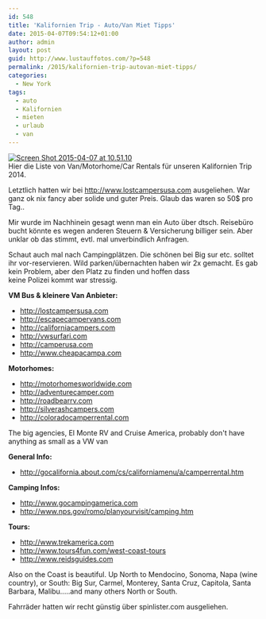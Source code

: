 ```yaml
---
id: 548
title: 'Kalifornien Trip - Auto/Van Miet Tipps'
date: 2015-04-07T09:54:12+01:00
author: admin
layout: post
guid: http://www.lustauffotos.com/?p=548
permalink: /2015/kalifornien-trip-autovan-miet-tipps/
categories:
  - New York
tags:
  - auto
  - Kalifornien
  - mieten
  - urlaub
  - van
---
```

[<img class="aligncenter  wp-image-549" src="/files/2015/04/Screen-Shot-2015-04-07-at-10.51.10-300x154.png" alt="Screen Shot 2015-04-07 at 10.51.10" width="513" height="263" srcset="/files/2015/04/Screen-Shot-2015-04-07-at-10.51.10-300x154.png 300w, /files/2015/04/Screen-Shot-2015-04-07-at-10.51.10.png 955w" sizes="(max-width: 513px) 100vw, 513px" />](/files/2015/04/Screen-Shot-2015-04-07-at-10.51.10.png)  
Hier die Liste von Van/Motorhome/Car Rentals für unseren Kalifornien Trip 2014.

Letztlich hatten wir bei <http://www.lostcampersusa.com> ausgeliehen. War ganz ok nix fancy aber solide und guter Preis. Glaub das waren so 50$ pro Tag..

Mir wurde im Nachhinein gesagt wenn man ein Auto über dtsch. Reisebüro bucht könnte es wegen anderen Steuern & Versicherung billiger sein. Aber unklar ob das stimmt, evtl. mal unverbindlich Anfragen.

Schaut auch mal nach Campingplätzen. Die schönen bei Big sur etc. solltet ihr vor-reservieren. Wild parken/übernachten haben wir 2x gemacht. Es gab kein Problem, aber den Platz zu finden und hoffen dass  
keine Polizei kommt war stressig.

**VM Bus & kleinere Van Anbieter:**

  * <http://lostcampersusa.com>
  * <http://escapecampervans.com>
  * <http://californiacampers.com>
  * <http://vwsurfari.com>
  * <http://camperusa.com>
  * <http://www.cheapacampa.com>

**Motorhomes:**

  * <http://motorhomesworldwide.com>
  * <http://adventurecamper.com>
  * <http://roadbearrv.com>
  * <http://silverashcampers.com>
  * <http://coloradocamperrental.com>

The big agencies, El Monte RV and Cruise America, probably don't have anything as small as a VW van

**General Info:**

  * <http://gocalifornia.about.com/cs/californiamenu/a/camperrental.htm>

**Camping Infos:**

  * <http://www.gocampingamerica.com>
  * <http://www.nps.gov/romo/planyourvisit/camping.htm>

**Tours:**

  * <http://www.trekamerica.com>
  * <http://www.tours4fun.com/west-coast-tours>
  * <http://www.reidsguides.com>

Also on the Coast is beautiful. Up North to Mendocino, Sonoma, Napa (wine country), or South: Big Sur, Carmel, Monterey, Santa Cruz, Capitola, Santa Barbara, Malibu.....and many others North or South.

Fahrräder hatten wir recht günstig über spinlister.com ausgeliehen.